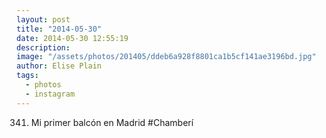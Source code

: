 ```yaml
---
layout: post
title: "2014-05-30"
date: 2014-05-30 12:55:19
description: 
image: "/assets/photos/201405/ddeb6a928f8801ca1b5cf141ae3196bd.jpg"
author: Elise Plain
tags: 
  - photos
  - instagram
---
```


341. Mi primer balcón en Madrid #Chamberí
<p></p>
